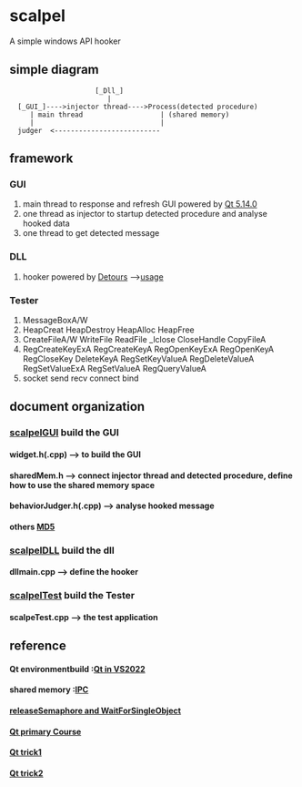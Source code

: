 # scalpel
A simple windows API hooker

## simple diagram  
                         [_Dll_]  
                            |  
      [_GUI_]---->injector thread---->Process(detected procedure)  
         | main thread                   | (shared memory)  
         |                               |  
      judger  <--------------------------    

## framework
### GUI
1. main thread to response and refresh GUI powered by [Qt 5.14.0](https://www.zhihu.com/question/489217941/answer/2480213166)
2. one thread as injector to startup detected procedure and analyse hooked data
3. one thread to get detected message
### DLL
1. hooker powered by [Detours](https://github.com/microsoft/Detours) -->[usage]()
### Tester
1. MessageBoxA/W
2. HeapCreat HeapDestroy HeapAlloc HeapFree
3. CreateFileA/W WriteFile ReadFile _lclose CloseHandle CopyFileA
4. RegCreateKeyExA RegCreateKeyA RegOpenKeyExA RegOpenKeyA RegCloseKey DeleteKeyA RegSetKeyValueA RegDeleteValueA RegSetValueExA RegSetValueA RegQueryValueA
5. socket send recv connect bind
## document organization
### [scalpelGUI](https://github.com/0Addicted0/scalpel/tree/main/scalpelGUI) build the GUI
#### widget.h(.cpp)         --> to build the GUI
#### sharedMem.h            --> connect injector thread and detected procedure, define how to use the shared memory space
#### behaviorJudger.h(.cpp) --> analyse hooked message
#### others [MD5](https://github.com/JieweiWei/md5)
### [scalpelDLL](https://1.2.3.4) build the dll
#### dllmain.cpp            --> define the hooker
### [scalpelTest](https://github.com/0Addicted0/scalpel/tree/main/scalpelTest) build the Tester
#### scalpeTest.cpp         --> the test application
## reference
#### Qt environmentbuild :[Qt in VS2022](https://www.zhihu.com/question/489217941/answer/2480213166)
#### shared memory :[IPC](https://blog.csdn.net/ypy_datou/article/details/122806141)
#### [releaseSemaphore and WaitForSingleObject](https://learn.microsoft.com/zh-cn/windows/win32/api/synchapi/nf-synchapi-releasesemaphore?redirectedfrom=MSDN)
#### [Qt primary Course](https://www.bilibili.com/video/BV1N34y1H7x7/?spm_id_from=333.337.search-card.all.click)
#### [Qt trick1](https://blog.csdn.net/weixin_42887343/article/details/122344366)
#### [Qt trick2](https://www.likecs.com/show-305686727.html)
